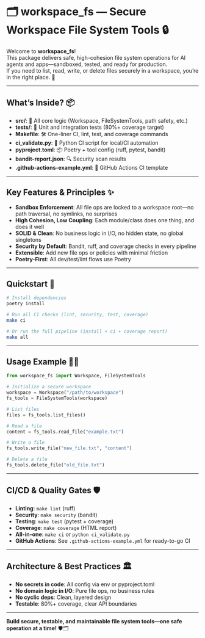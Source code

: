 # 🗂️ workspace_fs — Secure Workspace File System Tools 🔒

Welcome to **workspace_fs**!  
This package delivers safe, high-cohesion file system operations for AI agents and apps—sandboxed, tested, and ready for production.  
If you need to list, read, write, or delete files securely in a workspace, you’re in the right place. 🦾

---

## What’s Inside? 📦

- **src/**: 🧩 All core logic (Workspace, FileSystemTools, path safety, etc.)
- **tests/**: 🧪 Unit and integration tests (80%+ coverage target)
- **Makefile**: 🛠️ One-liner CI, lint, test, and coverage commands
- **ci_validate.py**: 🤖 Python CI script for local/CI automation
- **pyproject.toml**: 📦 Poetry + tool config (ruff, pytest, bandit)
- **bandit-report.json**: 🔍 Security scan results
- **.github-actions-example.yml**: 🚦 GitHub Actions CI template

---

## Key Features & Principles ✨

- **Sandbox Enforcement**: All file ops are locked to a workspace root—no path traversal, no symlinks, no surprises
- **High Cohesion, Low Coupling**: Each module/class does one thing, and does it well
- **SOLID & Clean**: No business logic in I/O, no hidden state, no global singletons
- **Security by Default**: Bandit, ruff, and coverage checks in every pipeline
- **Extensible**: Add new file ops or policies with minimal friction
- **Poetry-First**: All dev/test/lint flows use Poetry

---

## Quickstart 🚀

```bash
# Install dependencies
poetry install

# Run all CI checks (lint, security, test, coverage)
make ci

# Or run the full pipeline (install + ci + coverage report)
make all
```

---

## Usage Example 🧑‍💻

```python
from workspace_fs import Workspace, FileSystemTools

# Initialize a secure workspace
workspace = Workspace("/path/to/workspace")
fs_tools = FileSystemTools(workspace)

# List files
files = fs_tools.list_files()

# Read a file
content = fs_tools.read_file("example.txt")

# Write a file
fs_tools.write_file("new_file.txt", "content")

# Delete a file
fs_tools.delete_file("old_file.txt")
```

---

## CI/CD & Quality Gates 🛡️

- **Linting**: `make lint` (ruff)
- **Security**: `make security` (bandit)
- **Testing**: `make test` (pytest + coverage)
- **Coverage**: `make coverage` (HTML report)
- **All-in-one**: `make ci` or `python ci_validate.py`
- **GitHub Actions**: See `.github-actions-example.yml` for ready-to-go CI

---

## Architecture & Best Practices 🏛️

- **No secrets in code**: All config via env or pyproject.toml
- **No domain logic in I/O**: Pure file ops, no business rules
- **No cyclic deps**: Clean, layered design
- **Testable**: 80%+ coverage, clear API boundaries

---

**Build secure, testable, and maintainable file system tools—one safe operation at a time!** 🛡️🗂️
